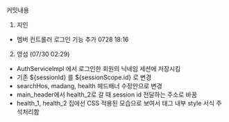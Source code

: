 커밋내용
1. 지인
- 멤버 컨트롤러 로그인 기능 추가 0728 18:16

2. 영섭 (07/30 02:29)
- AuthServiceImpl 에서 로그인한 회원의 닉네임 세션에 저장시킴
- 기존 ${sessionId} 를 ${sessionScope.id} 로 변경
- searchHos, madang, health 헤드배너 수정안으로 변경
- main_header에서 health_2로 갈 때 session id 전달하는 주소로 바꿈
- health_1, health_2 집에선 CSS 적용된 모습으로 보여서 태그 내부 style 서식 주석처리함

